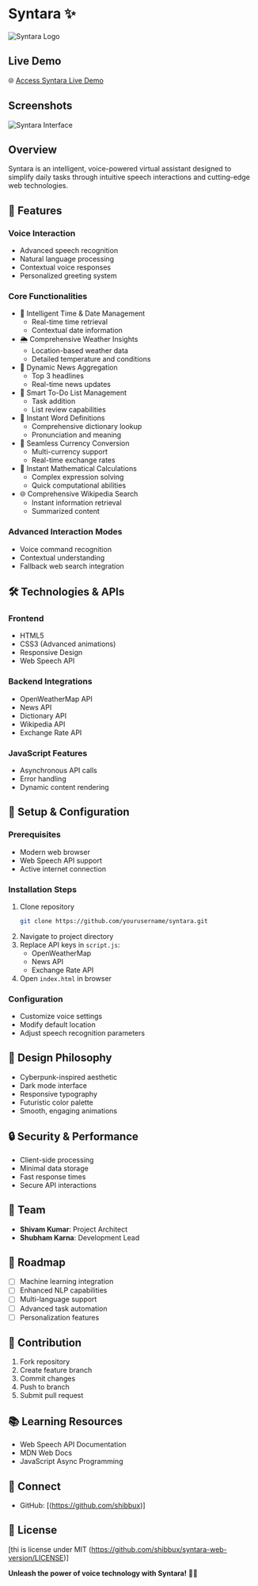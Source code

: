 # Syntara ✨
![Syntara Logo](https://i.imgur.com/loc5NF2.jpeg)

## Live Demo
🌐 [Access Syntara Live Demo](https://syntarawebassist.netlify.app/)

## Screenshots
![Syntara Interface](https://i.imgur.com/1plzitg.png)

## Overview
Syntara is an intelligent, voice-powered virtual assistant designed to simplify daily tasks through intuitive speech interactions and cutting-edge web technologies.

## 🚀 Features

### Voice Interaction
- Advanced speech recognition
- Natural language processing
- Contextual voice responses
- Personalized greeting system

### Core Functionalities
- 📅 Intelligent Time & Date Management
  - Real-time time retrieval
  - Contextual date information
- 🌦️ Comprehensive Weather Insights
  - Location-based weather data
  - Detailed temperature and conditions
- 📰 Dynamic News Aggregation
  - Top 3 headlines
  - Real-time news updates
- 📝 Smart To-Do List Management
  - Task addition
  - List review capabilities
- 📖 Instant Word Definitions
  - Comprehensive dictionary lookup
  - Pronunciation and meaning
- 💱 Seamless Currency Conversion
  - Multi-currency support
  - Real-time exchange rates
- 🧮 Instant Mathematical Calculations
  - Complex expression solving
  - Quick computational abilities
- 🌐 Comprehensive Wikipedia Search
  - Instant information retrieval
  - Summarized content

### Advanced Interaction Modes
- Voice command recognition
- Contextual understanding
- Fallback web search integration

## 🛠️ Technologies & APIs

### Frontend
- HTML5
- CSS3 (Advanced animations)
- Responsive Design
- Web Speech API

### Backend Integrations
- OpenWeatherMap API
- News API
- Dictionary API
- Wikipedia API
- Exchange Rate API

### JavaScript Features
- Asynchronous API calls
- Error handling
- Dynamic content rendering

## 🔧 Setup & Configuration

### Prerequisites
- Modern web browser
- Web Speech API support
- Active internet connection

### Installation Steps
1. Clone repository
   ```bash
   git clone https://github.com/yourusername/syntara.git
   ```
2. Navigate to project directory
3. Replace API keys in `script.js`:
   - OpenWeatherMap
   - News API
   - Exchange Rate API
4. Open `index.html` in browser

### Configuration
- Customize voice settings
- Modify default location
- Adjust speech recognition parameters

## 🎨 Design Philosophy
- Cyberpunk-inspired aesthetic
- Dark mode interface
- Responsive typography
- Futuristic color palette
- Smooth, engaging animations

## 🔒 Security & Performance
- Client-side processing
- Minimal data storage
- Fast response times
- Secure API interactions

## 👥 Team
- **Shivam Kumar**: Project Architect
- **Shubham Karna**: Development Lead

## 🚧 Roadmap
- [ ] Machine learning integration
- [ ] Enhanced NLP capabilities
- [ ] Multi-language support
- [ ] Advanced task automation
- [ ] Personalization features

## 🤝 Contribution
1. Fork repository
2. Create feature branch
3. Commit changes
4. Push to branch
5. Submit pull request

## 📚 Learning Resources
- Web Speech API Documentation
- MDN Web Docs
- JavaScript Async Programming

## 🔗 Connect
- GitHub: [(https://github.com/shibbux)]


## 📝 License
[thi is license under MIT (https://github.com/shibbux/syntara-web-version/LICENSE)]

**Unleash the power of voice technology with Syntara!** 🎉🚀
